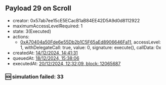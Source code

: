 ## Payload 29 on Scroll

- creator: 0x57ab7ee15cE5ECacB1aB84EE42D5A9d0d8112922
- maximumAccessLevelRequired: 1
- state: 3(Executed)
- actions:
  - [0xA70404a50Fde6e55Db2b1C5F65aEd8906646Fa11](https://scrollscan.com/tx/0xA70404a50Fde6e55Db2b1C5F65aEd8906646Fa11), accessLevel: 1, withDelegateCall: true, value: 0, signature: execute(), callData: 0x
- createdAt: [14/12/2024, 14:41:31](https://scrollscan.com/tx/0xd8bbda327ef3f1666ae55fb1b4d70b4f7804bd942eb7c03013f085e1856c8a34)
- queuedAt: [18/12/2024, 15:38:06](https://scrollscan.com/tx/0x13accb8e942c36ed8548eef541b3817696fc014f91cf73063a0326a56e091c41)
- executedAt: [20/12/2024, 12:32:09, block: 12065687](https://scrollscan.com/tx/0xd26401d2adfe3b138f6ec3ddc44d3dc94731d1cf286a2751f20903ef35b52b56)

### :sos: simulation failed: 33
